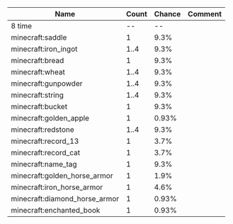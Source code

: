 | Name                          | Count | Chance | Comment |
| ----------------------------- | ----- | ------ | ------- |
| 8 time                        |    -- |     -- |         |
| minecraft:saddle              |     1 |   9.3% |         |
| minecraft:iron_ingot          |  1..4 |   9.3% |         |
| minecraft:bread               |     1 |   9.3% |         |
| minecraft:wheat               |  1..4 |   9.3% |         |
| minecraft:gunpowder           |  1..4 |   9.3% |         |
| minecraft:string              |  1..4 |   9.3% |         |
| minecraft:bucket              |     1 |   9.3% |         |
| minecraft:golden_apple        |     1 |  0.93% |         |
| minecraft:redstone            |  1..4 |   9.3% |         |
| minecraft:record_13           |     1 |   3.7% |         |
| minecraft:record_cat          |     1 |   3.7% |         |
| minecraft:name_tag            |     1 |   9.3% |         |
| minecraft:golden_horse_armor  |     1 |   1.9% |         |
| minecraft:iron_horse_armor    |     1 |   4.6% |         |
| minecraft:diamond_horse_armor |     1 |  0.93% |         |
| minecraft:enchanted_book      |     1 |  0.93% |         |